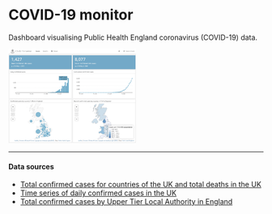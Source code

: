 # COVID-19 monitor
Dashboard visualising Public Health England coronavirus (COVID-19) data.

<img src="screenshot.png" width="50%"> 

---

#### Data sources

<ul>
    <li><a href="https://www.arcgis.com/home/item.html?id=bc8ee90225644ef7a6f4dd1b13ea1d67" target="_blank">Total confirmed cases for countries of the UK and total deaths in the UK</a></li>
    <li><a href="https://www.arcgis.com/home/item.html?id=e5fd11150d274bebaaf8fe2a7a2bda11" target="_blank">Time series of daily confirmed cases in the UK</a></li>
    <li><a href="https://www.arcgis.com/home/item.html?id=b684319181f94875a6879bbc833ca3a6" target="_blank">Total confirmed cases by Upper Tier Local Authority in England</a></li>
</ul>
